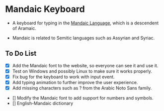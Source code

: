 # Mandaic Keyboard

- A keyboard for typing in the
  [Mandaic Language](https://en.wikipedia.org/wiki/Mandaic_script), which is a
  descendent of Aramaic.

- Mandaic is related to Semitic languages such as Assyrian and Syriac.

## To Do List

- [x] Add the Mandaic font to the website, so everyone can see it and use it.
- [x] Test on Windows and possibly Linux to make sure it works properly.
- [x] Fix bug for the keyboard to work with input event.
- [x] Add typing animation to further improve the user experience.
- [x] Add missing characters such as ? from the Arabic Noto Sans family.
- [] Modify the Mandaic font to add support for numbers and symbols.
- [] English-Mandaic dictionary
